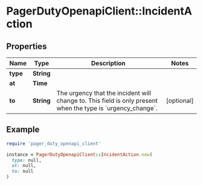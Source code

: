 # PagerDutyOpenapiClient::IncidentAction

## Properties

| Name | Type | Description | Notes |
| ---- | ---- | ----------- | ----- |
| **type** | **String** |  |  |
| **at** | **Time** |  |  |
| **to** | **String** | The urgency that the incident will change to. This field is only present when the type is &#x60;urgency_change&#x60;. | [optional] |

## Example

```ruby
require 'pager_duty_openapi_client'

instance = PagerDutyOpenapiClient::IncidentAction.new(
  type: null,
  at: null,
  to: null
)
```

